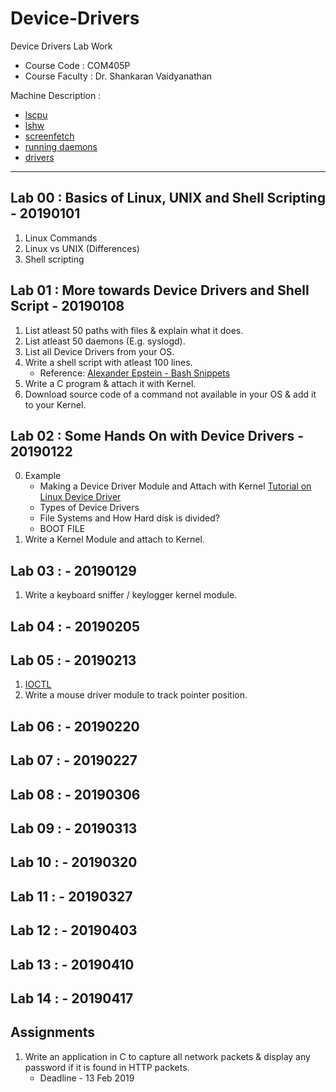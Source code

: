#	Device-Drivers
Device Drivers Lab Work
-	Course Code : COM405P
-	Course Faculty : Dr. Shankaran Vaidyanathan

Machine Description : 
-	[lscpu](./Lab_00/lscpu.txt)
-	[lshw](./Lab_00/lshw.txt)
-	[screenfetch](./Lab_00/screenfetch.txt)
-	[running daemons](./Lab_00/running_daemons.txt)
-	[drivers](./Lab_00/drivers.txt)
 -- --

##	Lab 00 : Basics of Linux, UNIX and Shell Scripting - 20190101
1.	Linux Commands
2.	Linux vs UNIX (Differences)
3.	Shell scripting

##	Lab 01 : More towards Device Drivers and Shell Script - 20190108
1.	List atleast 50 paths with files & explain what it does.
2.	List atleast 50 daemons (E.g. syslogd).
3.	List all Device Drivers from your OS.
4.	Write a shell script with atleast 100 lines.
	*	Reference: [Alexander Epstein - Bash Snippets](https://github.com/alexanderepstein/Bash-Snippets/blob/master/currency/currency)
5.	Write a C program & attach it with Kernel.
6.	Download source code of a command not available in your OS & add it to your Kernel.

##	Lab 02 : Some Hands On with Device Drivers - 20190122
0.	Example
	*	Making a Device Driver Module and Attach with Kernel [Tutorial on Linux Device Driver](http://www.it.uu.se/edu/course/homepage/pins/vt15/labs/tutorial-DD.pdf)
	*	Types of Device Drivers
	*	File Systems and How Hard disk is divided?
	*	BOOT FILE
1.	Write a Kernel Module and attach to Kernel.

##	Lab 03 :  - 20190129
1.	Write a keyboard sniffer / keylogger kernel module.

##	Lab 04 :  - 20190205

##	Lab 05 :  - 20190213
1.	[IOCTL](https://github.com/DukeOwlington/ioctl_lkm)
2.	Write a mouse driver module to track pointer position.

##	Lab 06 :  - 20190220

##	Lab 07 :  - 20190227

##	Lab 08 :  - 20190306

##	Lab 09 :  - 20190313

##	Lab 10 :  - 20190320

##	Lab 11 :  - 20190327

##	Lab 12 :  - 20190403

##	Lab 13 :  - 20190410

##	Lab 14 :  - 20190417

##	Assignments
1.	Write an application in C to capture all network packets & display any password if it is found in HTTP packets.
	*	Deadline - 13 Feb 2019
